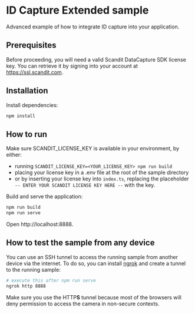 # ID Capture Extended sample

Advanced example of how to integrate ID capture into your application.

## Prerequisites

Before proceeding, you will need a valid Scandit DataCapture SDK license key.
You can retrieve it by signing into your account at https://ssl.scandit.com.

## Installation

Install dependencies:

```bash
npm install
```

## How to run

Make sure SCANDIT_LICENSE_KEY is available in your environment, by either:

- running `SCANDIT_LICENSE_KEY=<YOUR_LICENSE_KEY> npm run build`
- placing your license key in a .env file at the root of the sample directory
- or by inserting your license key into `index.ts`, replacing the placeholder `-- ENTER YOUR SCANDIT LICENSE KEY HERE --` with the key.

Build and serve the application:

```bash
npm run build
npm run serve
```

Open http://localhost:8888.

## How to test the sample from any device

You can use an SSH tunnel to access the running sample from another device via the internet. To do so, you can install [ngrok](https://ngrok.com/) and create a tunnel to the running sample:

```bash
# execute this after npm run serve
ngrok http 8888
```

Make sure you use the HTTP**S** tunnel because most of the browsers will deny permission to access the camera in non-secure contexts.
